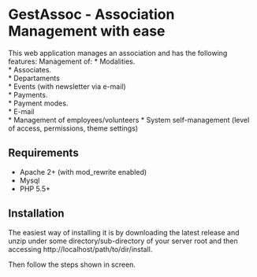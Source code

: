 # GestAssoc - Association Management with ease

This web application manages an association and has the following features:
Management of:
    * Modalities.                                             
    * Associates.                                                  
    * Departaments                                            
    * Events (with newsletter via e-mail)                        
    * Payments.                                     
    * Payment modes.                                    
    * E-mail                  
    * Management of employees/volunteers
    * System self-management (level of access, permissions, theme settings)


## Requirements

 * Apache 2+ (with mod_rewrite enabled)
 * Mysql
 * PHP 5.5+


## Installation

The easiest way of installing it is by downloading the latest release and unzip under some directory/sub-directory of your server root and 
then accessing http://localhost/path/to/dir/install.

Then follow the steps shown in screen.




